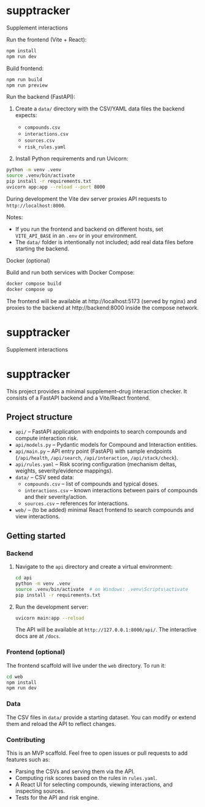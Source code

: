 # supptracker

Supplement interactions

Run the frontend (Vite + React):

```bash
npm install
npm run dev
```

Build frontend:

```bash
npm run build
npm run preview
```

Run the backend (FastAPI):

1. Create a `data/` directory with the CSV/YAML data files the backend expects:
	- `compounds.csv`
	- `interactions.csv`
	- `sources.csv`
	- `risk_rules.yaml`

2. Install Python requirements and run Uvicorn:

```bash
python -m venv .venv
source .venv/bin/activate
pip install -r requirements.txt
uvicorn app:app --reload --port 8000
```

During development the Vite dev server proxies API requests to `http://localhost:8000`.

Notes:
- If you run the frontend and backend on different hosts, set `VITE_API_BASE` in an `.env` or in your environment.
- The `data/` folder is intentionally not included; add real data files before starting the backend.

Docker (optional)

Build and run both services with Docker Compose:

```bash
docker compose build
docker compose up
```

The frontend will be available at http://localhost:5173 (served by nginx) and proxies to the backend at http://backend:8000 inside the compose network.
# supptracker
Supplement interactions


# supptracker

This project provides a minimal supplement–drug interaction checker. It consists of a FastAPI backend and a Vite/React frontend.

## Project structure

- `api/` – FastAPI application with endpoints to search compounds and compute interaction risk.
- `api/models.py` – Pydantic models for Compound and Interaction entities.
- `api/main.py` – API entry point (FastAPI) with sample endpoints (`/api/health`, `/api/search`, `/api/interaction`, `/api/stack/check`).
- `api/rules.yaml` – Risk scoring configuration (mechanism deltas, weights, severity/evidence mappings).
- `data/` – CSV seed data:
  - `compounds.csv` – list of compounds and typical doses.
  - `interactions.csv` – known interactions between pairs of compounds and their severity/action.
  - `sources.csv` – references for interactions.
- `web/` – (to be added) minimal React frontend to search compounds and view interactions.

## Getting started

### Backend

1. Navigate to the `api` directory and create a virtual environment:
   ```bash
   cd api
   python -m venv .venv
   source .venv/bin/activate  # on Windows: .venv\Scripts\activate
   pip install -r requirements.txt
   ```
2. Run the development server:
   ```bash
   uvicorn main:app --reload
   ```
   The API will be available at `http://127.0.0.1:8000/api/`. The interactive docs are at `/docs`.

### Frontend (optional)

The frontend scaffold will live under the `web` directory. To run it:

```bash
cd web
npm install
npm run dev
```

### Data

The CSV files in `data/` provide a starting dataset. You can modify or extend them and reload the API to reflect changes.

### Contributing

This is an MVP scaffold. Feel free to open issues or pull requests to add features such as:

- Parsing the CSVs and serving them via the API.
- Computing risk scores based on the rules in `rules.yaml`.
- A React UI for selecting compounds, viewing interactions, and inspecting sources.
- Tests for the API and risk engine.
